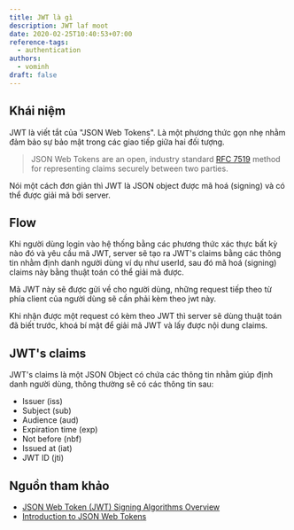 ```yaml
---
title: JWT là gì
description: JWT laf moot
date: 2020-02-25T10:40:53+07:00
reference-tags:
  - authentication
authors:
  - vominh
draft: false
---
```


## Khái niệm

JWT là viết tắt của "JSON Web Tokens". Là một phương thức gọn nhẹ nhằm đảm bảo sự bảo mật trong các giao tiếp giữa hai đối tượng.

 > JSON Web Tokens are an open, industry standard [RFC 7519](https://tools.ietf.org/html/rfc7519) method for representing claims securely between two parties.

Nói một cách đơn giản thì JWT là JSON object được mã hoá (signing) và có thể được giải mã bởi server.



## Flow

Khi người dùng login vào hệ thống bằng các phương thức xác thực bất kỳ nào đó và yêu cầu mã JWT, server sẽ tạo ra JWT's claims bằng các thông tin nhằm định danh người dùng ví dụ như userId, sau đó mã hoá (signing) claims này bằng thuật toán có thể giải mã được.

Mã JWT này sẽ được gửi về cho người dùng, những request tiếp theo từ phía client của người dùng sẽ cần phải kèm theo jwt này.

Khi nhận được một request có kèm theo JWT thì server sẽ dùng thuật toán đã biết trước, khoá bí mật để giải mã JWT và lấy được nội dung claims.

## JWT's claims

JWT's claims là một JSON Object có chứa các thông tin nhằm giúp định danh người dùng, thông thường sẽ có các thông tin sau:

* Issuer (iss)
* Subject (sub)
* Audience (aud)
* Expiration time (exp)
* Not before (nbf)
* Issued at (iat)
* JWT ID (jti)

## Nguồn tham khảo

* [JSON Web Token (JWT) Signing Algorithms Overview](https://auth0.com/blog/json-web-token-signing-algorithms-overview/)
* [Introduction to JSON Web Tokens](https://jwt.io/introduction/)
